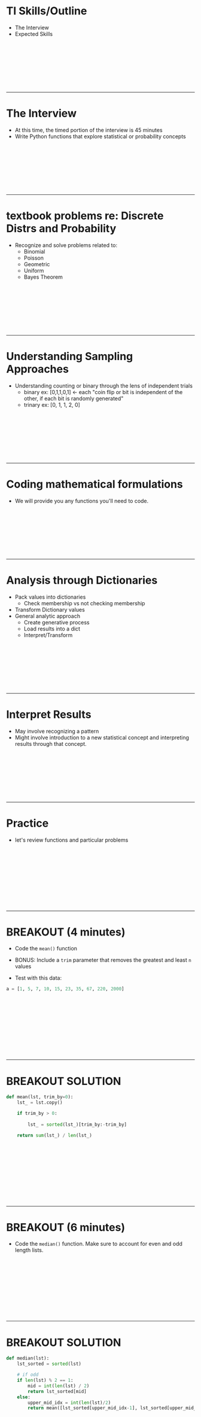 # TI Skills/Outline
* The Interview
* Expected Skills


<br><br><br><br><br><br><br>

----------------------------------------------------
# The Interview
* At this time, the timed portion of the interview is 45 minutes 
* Write Python functions that explore statistical or probability concepts

<br><br><br><br><br><br><br>

----------------------------------------------------
# textbook problems re: Discrete Distrs and Probability
* Recognize and solve problems related to:
    * Binomial
    * Poisson
    * Geometric
    * Uniform
    * Bayes Theorem


<br><br><br><br><br><br><br>

----------------------------------------------------
# Understanding Sampling Approaches
* Understanding counting or binary through the lens of independent trials
    * binary ex: [0,1,1,0,1] <- each "coin flip or bit is independent of the other, if each bit is randomly generated"
    * trinary ex: [0, 1, 1, 2, 0]


<br><br><br><br><br><br><br>

----------------------------------------------------
# Coding mathematical formulations
* We will provide you any functions you'll need to code.
  
  
<br><br><br><br><br><br><br>

----------------------------------------------------
# Analysis through Dictionaries
* Pack values into dictionaries
    * Check membership vs not checking membership
* Transform Dictionary values
* General analytic approach
    * Create generative process
    * Load results into a dict
    * Interpret/Transform


<br><br><br><br><br><br><br>

----------------------------------------------------
# Interpret Results
* May involve recognizing a pattern
* Might involve introduction to a new statistical concept and interpreting results through that concept.



<br><br><br><br><br><br><br>

----------------------------------------------------
# Practice
* let's review functions and particular problems



<br><br><br><br><br><br><br><br><br>

---------------------------------------------------------------
# BREAKOUT (4 minutes)
*  Code the `mean()` function
* BONUS: Include a `trim` parameter that removes the greatest and least `n` values

* Test with this data:

```python
a = [1, 5, 7, 10, 15, 23, 35, 67, 220, 2000]
```

<br><br><br><br><br><br><br><br><br>

---------------------------------------------------------------
# BREAKOUT SOLUTION

```python
def mean(lst, trim_by=0):
    lst_ = lst.copy()

    if trim_by > 0:
        
        lst_ = sorted(lst_)[trim_by:-trim_by]

    return sum(lst_) / len(lst_)
```

<br><br><br><br><br><br><br><br><br>

---------------------------------------------------------------
# BREAKOUT (6 minutes)
* Code the `median()` function. Make sure to account for even and odd length lists.


<br><br><br><br><br><br><br><br><br>

---------------------------------------------------------------
# BREAKOUT SOLUTION

```python
def median(lst):
    lst_sorted = sorted(lst)

    # if odd
    if len(lst) % 2 == 1:
        mid = int(len(lst) / 2)
        return lst_sorted[mid]
    else:
        upper_mid_idx = int(len(lst)/2)
        return mean([lst_sorted[upper_mid_idx-1], lst_sorted[upper_mid_idx]])
```


<br><br><br><br><br><br><br><br><br>

---------------------------------------------------------------
# BREAKOUT (4 minutes)
Code the `variance()` function. Make sure to include a parameter that determines whether the data is a sample or population, and apply Bessel's correction accordingly


* **Population Variance**:

$$
\sigma^2 = \frac{1}{n} \sum_{i=1}^{n} (x_i - \mu)^2
$$

* **Sample Variance**:

$$
s^2 = \frac{1}{n-1} \sum_{i=1}^{n} (x_i - \overline x)^2
$$

* Recall:
    * $\mu$ : population mean
    * $\overline x$ : sample mean


<br><br><br><br><br><br><br><br><br>

---------------------------------------------------------------
# BREAKOUT (4 minutes)

```python
def variance(lst, sample=True):
    mean_ = mean(lst)

    total = 0

    for item in lst:
        total += (item - mean_)**2

    if sample:
        return total / (len(lst) - 1)
    else:
        return total / len(lst)
```


<br><br><br><br><br><br><br><br><br>

---------------------------------------------------------------
# BREAKOUT (2 minutes)
Code the `stdev()` function. Make sure to include a parameter that determines whether the data is a sample or population, and apply Bessel's correction accordingly

* **Population Standard Deviation**:

$$
\sigma = \sqrt{\frac{1}{n} \sum_{i=1}^{n} (x_i - \mu)^2}
$$

* **Sample Standard Deviation**:

$$
s = \sqrt{\frac{1}{n-1} \sum_{i=1}^{n} (x_i - \overline x)^2}
$$

<br><br><br><br><br><br><br><br><br>

---------------------------------------------------------------
# BREAKOUT SOLUTION
Code the `stdev()` function. Make sure to include a parameter that determines whether the data is a sample or population, and apply Bessel's correction accordingly

```python
def stdev(lst, sample=True):
    return variance(lst, sample)**(1/2)
```



<br><br><br><br><br><br><br><br><br>

---------------------------------------------------------------
# BREAKOUT (3 minutes) 
code `factorial()`


<br><br><br><br><br><br><br><br><br>

---------------------------------------------------------------
# BREAKOUT Solution

```python
def factorial(num):
    prod = 1
    for n in range(2, num+1):
        prod *= n
    return prod
```

#### recursive factorial

```python
# Factorial of a number using recursion

def factorial_recursive(n):
   if n == 1:
       return n
   else:
       return n * factorial_recursive(n-1)
```

<br><br><br><br><br><br><br><br><br>

---------------------------------------------------------------
# BREAKOUT (3 minutes)
Code the `permutations(n,k)` function

$nPk = \frac{n!}{(n-k)!}$


<br><br><br><br><br><br><br><br><br>

---------------------------------------------------------------
# BREAKOUT Solution
Code the `permutations(n,k)` function

```python
def permutations(n, k):
    return int(factorial(n) / factorial(n-k))
```

Slightly more optimized:

```python
def permutations(n, k):
    perm = 1
    for i in range(n, n-k, -1):
        perm *= i
    return perm
```

<br><br><br><br><br><br><br><br><br>

---------------------------------------------------------------
# BREAKOUT (3 minutes)
Write a permutations story problem


<br><br><br><br><br><br><br><br><br>

---------------------------------------------------------------
# BREAKOUT (3 minutes)
Code the `combinations Function`

$$
nCk = \frac{n!}{((n-k)! k!)}
$$

<br><br><br><br><br><br><br><br><br>

---------------------------------------------------------------
# BREAKOUT Solution
Code the `combinations Function`

$$
nCk = \frac{n!}{((n-k)! k!)}
$$

```python
def combinations(n, k):
    return int(factorial(n) / (factorial(n-k) * factorial(k)))

# Slightly more optimal:
def combinations(n, k):
    perm = 1
    for i in range(n, n-k, -1):
        perm *= i
    return int(perm / factorial(k))
```

<br><br><br><br><br><br><br><br><br>

---------------------------------------------------------------
# BREAKOUT (3 minutes)
Write a combinations story problem


<br><br><br><br><br><br><br><br><br><br>
---------------------------------------
# BREAKOUT (4 minutes)
Code the `bernoulli()` function. It should take one argument, `p_success`.

You will want to use `from random import random`. The `random()` function will return a uniformly distributed random float between 0 and 1.


<br><br><br><br><br><br><br><br><br><br>
---------------------------------------
# BREAKOUT (4 minutes)
Code the `bernoulli()` function. It should take one argument, `p_success`.

```python
def bernoulli(p_success=0.5):
    draw = random() # gets a val betw 0 and 1

    if draw < p_success:
        return True
    else:
        return False
```


<br><br><br><br><br><br><br><br><br><br>
---------------------------------------
# BREAKOUT (4 minutes)
Code the `get_list_of_bits()` function. It should take one argument, `n_bits`, and it should return a list containing random 1s and 0s.


<br><br><br><br><br><br><br><br><br><br>
---------------------------------------
# BREAKOUT SOLUTION

```python
from random import choice

def get_bit():
    return choice([0,1])

def generate_n_bits(n=8):
    return [get_bit() for _ in range(n)]
    # lst = []
    # for _ in range(n):
    #     lst.append(get_bit())
    # return lst
```

<br><br><br><br><br><br><br><br><br><br>
---------------------------------------
# BREAKOUT (4 minutes)
#### Write a function called binary_sampling_dict that has two params
* `num_bits=8`
* `num_samples=1000`

return a `dict` where the keys represent the number of successes,
and the values associated with those keys represent the count
of that number of successes occurring.

```python
{
    0: 35,
    1: 63,
    ...
    num_bits: count of num_bits successes
}

# 00101101 : 4 successes
```


<br><br><br><br><br><br><br><br><br><br>
---------------------------------------
# BREAKOUT Solution
#### Write a function called binary_sampling_dict that has two params
* `num_bits=8`
* `num_samples=1000`

```python
def binary_sampling_dict(num_bits=8, num_samples=1000):
    d = dict()

    for _ in range(num_samples):
        binary = generate_n_bits(num_bits)
        observed_k = sum(binary)

        if observed_k not in d:
            d[observed_k] = 0
        d[observed_k] += 1

    return d
```


<br><br><br><br><br><br><br><br><br><br>
---------------------------------------
# BREAKOUT (3 minutes)
### Code the Binomial PMF (`binomial_pmf(n,p,k)`)
* 3 parameters
$n$ = number of bernoulli trials
$p$ = probability of success on any given bernoulli trial
$k$ = specific number of successes for which to find the probability

$$
P(X=k) = {n \choose k} p^k(1-p)^{n-k}
$$


<br><br><br><br><br><br><br><br><br><br>
---------------------------------------
# BREAKOUT Solution
### Code the Binomial Distribution 

```python
def binomial_pmf(n, k, p=0.5):
    return combinations(n, k) * (p**k) * (1-p)**(n-k)
```


<br><br><br><br><br><br><br><br><br><br>
---------------------------------------
# BREAKOUT (4 minutes) 
### Code the Binomial CDF (`binomial_cdf(n, k_high, p=0.5)`)

$$
P(X \le k) = \sum_{i=0}^k {n \choose i}p^i(1-p)^{n-i}
$$


<br><br><br><br><br><br><br><br><br><br>
---------------------------------------
# BREAKOUT Solution
### Code the Binomial CDF (`binomial_pmf(n, k_high, p=0.5)`)

```python
def binomial_cdf(n, k_high, p=0.5):
    cumulative = 0.0

    for k in range(0, k_high+1):
        cumulative += binomial_pmf(n, k, p)

    return cumulative
```


<br><br><br><br><br><br><br><br><br><br>
---------------------------------------
# BREAKOUT (5 minutes)
#### Code the `binomial_pmf_dict()` function.
This should take 4 parameters:
* `n`: the number of trials
* `k_low`: the low value of $k$ in the dictionary
* `k_high`: the high value of $k$ in the dictionary
* `p=0.5`: the probability of success of a given bernoulli trial


<br><br><br><br><br><br><br><br><br><br>
---------------------------------------
# BREAKOUT Solution

```python
def binomial_pmf_dict(n, k_low, k_high, p=0.5):
    d = dict()

    for k in range(k_low, k_high+1):
        d[k] = binomial_pmf(n, k, p)

    return d

d = binomial_pmf_dict(8, 0, 8, p=0.25)

for k, v in d.items():
    print(f'{k}: {v}')
```


<br><br><br><br><br><br><br><br><br><br>
---------------------------------------
# BREAKOUT (4 minutes)
Code the `poisson_pmf()` function.
* $e = 2.71828$
* Note, both the constant `e` and the `factorial()` function are available from the `math` module.


$$
P(\lambda, k \text{ events}) = \frac{e^{-\lambda}\lambda^k}{k!}
$$


<br><br><br><br><br><br><br><br><br><br>
---------------------------------------
# BREAKOUT Solution
Code the `poisson_pmf()` function.
Note, both the constant `e` and the `factorial()` function are available from the `math` module.

$$
P(\lambda, k \text{ events}) = \frac{e^{-\lambda}\lambda^k}{k!}
$$


```python
from math import e, factorial

# print(e) # 2.718281828459045

def poisson_pmf(lmbda, k):
    return lmbda**k * e**(-lmbda) / factorial(k)
```


<br><br><br><br><br><br><br><br><br><br>
---------------------------------------
# BREAKOUT (5 minutes)
#### Code the `poisson_cdf` function


<br><br><br><br><br><br><br><br><br><br>
---------------------------------------
# BREAKOUT Solution
#### Code the `poisson_cdf` function

```python
def poisson_cdf(lmbda, k_high):
    cdf = 0.0

    for k in range(k_high+1):
        cdf += poisson_pmf(lmbda, k)

    return cdf
```

<br><br><br><br><br><br><br><br><br><br>
---------------------------------------
# BREAKOUT (6 minutes)
#### Code the `poisson_pmf_dict()`
* your parameters will be 
    * `lmbda`
    * `low_k`
    * `high_k`

Holding `lmbda` constant, write a function that returns a dictionary showing the probs for number of events from `low_k` to `high_k` (inclusive)


<br><br><br><br><br><br><br><br><br><br>
---------------------------------------
# BREAKOUT Solution

```python
def poisson_pmf_dict(lmbda, low_k, high_k):
    d = dict()

    for k in range(low_k, high_k+1):
        d[k] = poisson_pmf(lmbda, k)

    return d

d = poisson_pmf_dict(10, 0, 30)

for k, v in d.items():
    print(f'{k}: {round(v, 6)}')
```



<br><br><br><br><br><br><br><br>

--------------------------------
# BREAKOUT (4 minutes)
Code the `geometric_pmf()` function
* `p` : probability
* `k` : number of failures (inclusive or exclusive of the 1st success)
* `inclusive=True` : whether or not to use inclusive or exclusive pmf

PMF calculating the number of trials up to **and including** the first success

$$
P(X=k) = p (1-p)^{k-1}
$$

PMF calculating the number of trials **before** the first success

$$
P(X=k) = p (1-p)^{k}
$$

<br><br><br><br><br><br><br><br>

--------------------------------
# BREAKOUT Solution
Code the `geometric_pmf()` function
* `p` : probability
* `k` : number of failures (inclusive or exclusive of the 1st success)
* `inclusive=True` : whether or not to use inclusive or exclusive pmf

```python
def geometric_pmf(p, k, inclusive=True):
    return p * (1-p)**(k-inclusive)
    # if inclusive:
    #     return p * (1-p)**(k-1)
    # else:
    #     return p * (1-p)**k
```


<br><br><br><br><br><br><br><br>

--------------------------------
# BREAKOUT (5 minutes)
Code 2 Functions

`geom_cdf_accum(p, k, inclusive=True)`
This function should use the PMF functions in an accumulator pattern


`geom_cdf_closed(p, k, inclusive=True)`
This function should use the CDF formulas: 
* up to **and including** the first success
    * $P(X \le k) = 1 - (1-p)^{k}$
* **before** the first success
    * $P(X \lt k) = 1 - (1-p)^{k+1}$


<br><br><br><br><br><br><br><br>

--------------------------------
# BREAKOUT Solution

```python
def geom_cdf_accum(p, k, inclusive=True):
    proba = 0.0

    if inclusive:
        starting_at = 1
    else:
        starting_at = 0

    for r in range(starting_at, k+1):
        proba += geometric_pmf(p, r, inclusive)

    return proba


def geom_cdf_closed(p, k, inclusive=True):
    if inclusive:
        return 1 - (1-p)**k
    else:
        return 1 - (1-p)**(k+1)
```



<br><br><br><br><br><br><br><br>

--------------------------------
# BREAKOUT (4 minutes)
##### Code the `geometric_pmf_dict(p, k_high, inclusive=True)` function


<br><br><br><br><br><br><br><br>

--------------------------------
# BREAKOUT Solution
##### Code the `geometric_pmf_dict(p, k_high, inclusive=True)` function

```python
def geometric_pmf_dict(p, k_high, inclusive=True):
    d = dict()

    for k in range(inclusive, k_high+1):
        d[k] = geometric_pmf(p, k, inclusive)

    return d

d_incl = geometric_pmf_dict(p=0.5, k_high=10, inclusive=True)
d_excl = geometric_pmf_dict(p=0.5, k_high=10, inclusive=False)

for k, v in d_excl.items():
    print(f'{k}: {v}')
```

<br><br><br><br><br><br><br><br>

--------------------------------
# BREAKOUT (4 minutes)
##### Code the `geometric_cdf_dict(p, k_high, inclusive=True)` function


<br><br><br><br><br><br><br><br>

--------------------------------
# BREAKOUT Solution
##### Code the `geometric_cdf_dict(p, k_high, inclusive=True)` function

```python
def geometric_cdf_dict(p, k_high, inclusive=True):
    d = dict()

    for k in range(inclusive, k_high+1):
        d[k] = geom_cdf_closed(p, k, inclusive)

    return d

d_incl = geometric_cdf_dict(p=0.5, k_high=100, inclusive=True)
d_excl = geometric_cdf_dict(p=0.5, k_high=10, inclusive=False)

for k, v in d_incl.items():
    print(f'{k}: {v}')
```


<br><br><br><br><br><br><br><br>

--------------------------------
# BREAKOUT (4 minutes)
Code the `geometric(p=0.5)` function. This function should call to the `bernoulli(p)` function and count the number of samples before (not including) the first success. The function should return that count


<br><br><br><br><br><br><br><br>

--------------------------------
# BREAKOUT Solution
Code the `geometric(p=0.5)` function. This function should call to the `bernoulli(p)` function and count the number of bernoulli trials before (not including) the first success. The function should return that count

```python
def geometric(p=0.5):
    # num of failures prior to success
    lst = []

    for _ in range(10000000000):
        flip = bernoulli(p)
        lst.append(flip)

        if flip == 1:
            break
    
    return len(lst) - 1


print(geometric(p=0.0005))
```

<br><br><br><br><br><br><br><br>

--------------------------------
# BREAKOUT (5 minutes)
code the `geometric_samples_dict(p=0.05, num_samples=10000)` function. It should sample from the `geometric()` function above

<br><br><br><br><br><br><br><br>

--------------------------------
# Analyzing Geometric Sampling
Can pack samples into a dictionary.

```python
def geometric_samples_dict(p=0.05, num_samples=10000):
    d = dict()

    for _ in range(num_samples):
        num_failures = geometric(p)

        if num_failures not in d:
            d[num_failures] = 0
        d[num_failures] += 1
    
    return d

d = geometric_samples_dict(p=0.05, num_samples=100000)

# for k, v in sorted(d.items()):
#     print(f'{k}: {v}')
```


<br><br><br><br><br><br><br><br>

--------------------------------
# Breakout: Binomial Textbook Probs
You are sitting on a park bench watching city buses go by. On average,
two out of every 13 buses that goes by has an advertisement for
oat milk on it. 

**What is the probability that, in one particular set of observations, 10 out of 20 buses have oat milk ads on them?**


**What is the probability that less than 9 buses have oat milk adds?**



<br><br><br><br><br><br><br><br>

--------------------------------
# Breakout Solution
You are sitting on a park bench watching city buses go by. On average, two out of every 13 buses that goes by has an advertisement for oat milk on it. 

**What is the probability that, in one particular set of observations, 10 out of 20 buses have oat milk ads on them?**

```python
p = 2/13
k = 10
n = 20
# print(binomial_pmf(n,k,p))
```

**What is the probability that less than 9 buses have oat milk adds?**

```python
# accum = 0.0
# for k_ in range(0, 8+1):
#     accum += binomial_pmf(n, k_, p)

# print(accum)
```







<br><br><br><br><br><br><br><br>

--------------------------------
# Breakout:
Write your own Binomial Story problem

